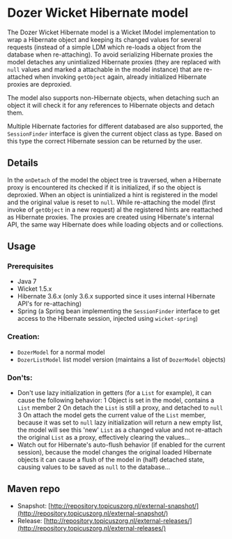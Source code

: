 # Dozer Wicket Hibernate model

The Dozer Wicket Hibernate model is a Wicket IModel implementation to wrap a Hibernate object and keeping its changed values for several requests (instead of a simple LDM which re-loads a object from the database when re-attaching). To avoid serializing Hibernate proxies the model detaches any unintialized Hibernate proxies (they are replaced with `null` values and marked a attachable in the model instance) that are re-attached when invoking `getObject` again, already initialized Hibernate proxies are deproxied.

The model also supports non-Hibernate objects, when detaching such an object it will check it for any references to Hibernate objects and detach them.

Multiple Hibernate factories for different databased are also supported, the `SessionFinder` interface is given the current object class as type. Based on this type the correct Hibernate session can be returned by the user.

## Details

In the `onDetach` of the model the object tree is traversed, when a Hibernate proxy is encountered its checked if it is initialized, if so the object is deproxied. When an object is unintialized a hint is registered in the model and the original value is reset to `null`. While re-attaching the model (first invoke of `getObject` in a new request) al the registered hints are reattached as Hibernate proxies. The proxies are created using Hibernate's internal API, the same way Hibernate does while loading objects and or collections.

## Usage

### Prerequisites

* Java 7
* Wicket 1.5.x
* Hibernate 3.6.x (only 3.6.x supported since it uses internal Hibernate API's for re-attaching)
* Spring (a Spring bean implementing the `SessionFinder` interface to get access to the Hibernate session, injected using `wicket-spring`)

### Creation:

* `DozerModel` for a normal model
* `DozerListModel` list model version (maintains a list of `DozerModel` objects)


### Don'ts:

* Don't use lazy initialization in getters (for a `List` for example), it can cause the following behavior:
    1 Object is set in the model, contains a `List` member
	2 On detach the `List` is still a proxy, and detached to `null`
	3 On attach the model gets the current value of the `List` member, because it was set to `null` lazy initialization will return a new empty list, the model will see this 'new' `List` as a changed value and not re-attach the original `List` as a proxy, effectively clearing the values...
* Watch out for Hibernate's auto-flush behavior (if enabled for the current session), because the model changes the original loaded Hibernate objects it can cause a flush of the model in (half) detached state, causing values to be saved as `null` to the database...

## Maven repo

* Snapshot: [http://repository.topicuszorg.nl/external-snapshot/](http://repository.topicuszorg.nl/external-snapshot/)
* Release: [http://repository.topicuszorg.nl/external-releases/](http://repository.topicuszorg.nl/external-releases/)
